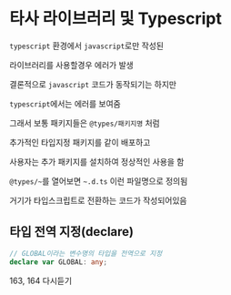 # 타사 라이브러리 및 Typescript

`typescript` 환경에서 `javascript`로만 작성된

라이브러리를 사용할경우 에러가 발생

결론적으로 `javascript` 코드가 동작되기는 하지만

`typescript`에서는 에러를 보여줌

그래서 보통 패키지들은 `@types/패키지명` 처럼

추가적인 타입지정 패키지를 같이 배포하고

사용자는 추가 패키지를 설치하여 정상적인 사용을 함

`@types/~`를 열어보면 `~.d.ts` 이런 파일명으로 정의됨

거기가 타입스크립트로 전환하는 코드가 작성되어있음

## 타입 전역 지정(declare)

```typescript
// GLOBAL이라는 변수명의 타입을 전역으로 지정
declare var GLOBAL: any;
```

163, 164 다시듣기
